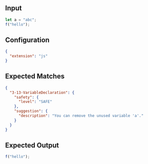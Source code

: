 
## Input
```javascript input
let a = "abc";
f("hello");
```

## Configuration
```json configuration
{
  "extension": "js"
}
```

## Expected Matches
```json expected matches
{
  "3-13-VariableDeclaration": {
    "safety": {
      "level": "SAFE"
    },
    "suggestion": {
      "description": "You can remove the unused variable 'a'."
    }
  }
}
```

## Expected Output
```javascript expected output
f("hello");
```
